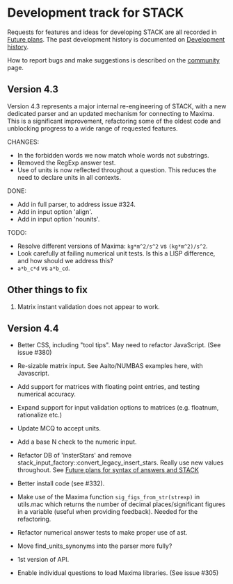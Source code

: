 # Development track for STACK

Requests for features and ideas for developing STACK are all recorded in [Future plans](Future_plans.md). The
past development history is documented on [Development history](Development_history.md).

How to report bugs and make suggestions is described on the [community](../About/Community.md) page.

## Version 4.3

Version 4.3 represents a major internal re-engineering of STACK, with a new dedicated parser and an updated mechanism for connecting to Maxima.  This is a significant improvement, refactoring some of the oldest code and unblocking progress to a wide range of requested features.

CHANGES:

* In the forbidden words we now match whole words not substrings.
* Removed the RegExp answer test.
* Use of units is now reflected throughout a question.  This reduces the need to declare units in all contexts.

DONE:

* Add in full parser, to address issue #324.
* Add in input option 'align'.
* Add in input option 'nounits'.

TODO:

* Resolve different versions of Maxima: `kg*m^2/s^2` vs `(kg*m^2)/s^2`.
* Look carefully at failing numerical unit tests. Is this a LISP difference, and how should we address this?
* `a*b_c*d` vs `a*b_cd`.

## Other things to fix

1. Matrix instant validation does not appear to work.

## Version 4.4

* Better CSS, including "tool tips".  May need to refactor JavaScript.  (See issue #380)
* Re-sizable matrix input.  See Aalto/NUMBAS examples here, with Javascript.
* Add support for matrices with floating point entries, and testing numerical accuracy.
* Expand support for input validation options to matrices (e.g. floatnum, rationalize etc.)
* Update MCQ to accept units.
* Add a base N check to the numeric input.
* Refactor DB of 'insterStars' and remove stack_input_factory::convert_legacy_insert_stars.  Really use new values throughout.  See [Future plans for syntax of answers and STACK](Syntax_Future.md)
* Better install code (see #332).
* Make use of the Maxima function `sig_figs_from_str(strexp)` in utils.mac which returns the number of decimal places/significant figures in a variable (useful when providing feedback).  Needed for the refactoring.
* Refactor numerical answer tests to make proper use of ast.
* Move find_units_synonyms into the parser more fully?

* 1st version of API.
* Enable individual questions to load Maxima libraries.  (See issue #305)

